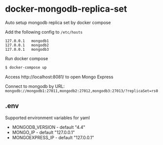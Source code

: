 # docker-mongodb-replica-set
Auto setup mongodb replica set by docker compose

Add the following config to `/etc/hosts`
```
127.0.0.1	mongodb1
127.0.0.1	mongodb2
127.0.0.1	mongodb3
```

Run docker compose
```bash
$ docker-compose up
```

Access http://localhost:8081/ to open Mongo Express

Connect to mongodb by URL: `mongodb://mongodb1:27011,mongodb2:27012,mongodb3:27013/?replicaSet=rs0`

## .env
Supported environment variables for yaml

* MONGODB_VERSION - default "4.4"
* MONGO_IP - default "127.0.0.1"
* MONGOEXPRESS_IP - default "127.0.0.1"
